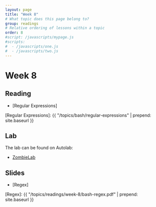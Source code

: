 ```yaml
---
layout: page
title: "Week 8"
# What topic does this page belong to?
group: readings
# Relative ordering of lessons within a topic
order: 8
#script: /javascripts/mypage.js
#scripts:
#  - /javascripts/one.js
#  - /javascripts/two.js
---
```


# Week 8

## Reading

- [Regular Expressions]

[Regular Expressions]: {{ "/topics/bash/regular-expressions" | prepend: site.baseurl }}

## Lab

The lab can be found on Autolab:

- [ZombieLab](https://autolab.andrew.cmu.edu/courses/07131-f20/assessments/zombielab)

## Slides

- [Regex] 

[Regex]:        {{ "/topics/readings/week-8/bash-regex.pdf" | prepend: site.baseurl }}

